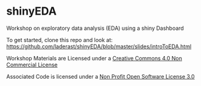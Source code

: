 # shinyEDA
Workshop on exploratory data analysis (EDA) using a shiny Dashboard

To get started, clone this repo and look at: https://github.com/laderast/shinyEDA/blob/master/slides/introToEDA.html

Workshop Materials are Licensed under a [Creative Commons 4.0 Non Commercial License](https://creativecommons.org/licenses/by-nc/4.0/)

Associated Code is licensed under a [Non Profit Open Software License 3.0](https://opensource.org/licenses/NPOSL-3.0)
